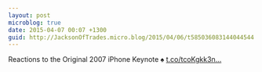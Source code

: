 ```yaml
---
layout: post
microblog: true
date: 2015-04-07 00:07 +1300
guid: http://JacksonOfTrades.micro.blog/2015/04/06/t585036083144044544.html
---
```

Reactions to the Original 2007 iPhone Keynote ♠ [t.co/tcoKgkk3n...](http://t.co/tcoKgkk3nH)
